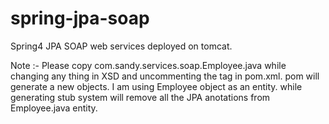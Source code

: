 # spring-jpa-soap
Spring4 JPA SOAP web services deployed on tomcat.

Note :- Please copy  com.sandy.services.soap.Employee.java while changing any thing in XSD and uncommenting the <plugin> tag in pom.xml.
pom will generate a new objects. I am using Employee object as an entity. while generating stub system will remove all the JPA anotations
from Employee.java entity.
